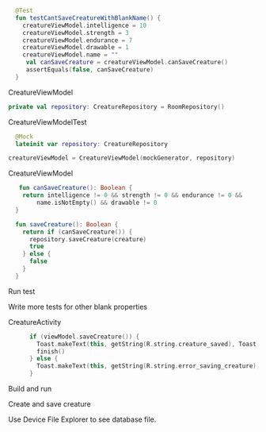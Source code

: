 



```kotlin
  @Test
  fun testCantSaveCreatureWithBlankName() {
    creatureViewModel.intelligence = 10
    creatureViewModel.strength = 3
    creatureViewModel.endurance = 7
    creatureViewModel.drawable = 1
    creatureViewModel.name = ""
     val canSaveCreature = creatureViewModel.canSaveCreature()
     assertEquals(false, canSaveCreature)
  }
```



CreatureViewModel

```kotlin
private val repository: CreatureRepository = RoomRepository()
```



CreatureViewModelTest

```kotlin
  @Mock
  lateinit var repository: CreatureRepository
```



```kotlin
creatureViewModel = CreatureViewModel(mockGenerator, repository)
```



CreatureViewModel

```kotlin
   fun canSaveCreature(): Boolean {
    return intelligence != 0 && strength != 0 && endurance != 0 &&
        name.isNotEmpty() && drawable != 0
  }
```



```kotlin
  fun saveCreature(): Boolean {
    return if (canSaveCreature()) {
      repository.saveCreature(creature)
      true
    } else {
      false
    }
  }

```

Run test

Write more tests for other blank properties

CreatureActivity

```kotlin
      if (viewModel.saveCreature()) {
        Toast.makeText(this, getString(R.string.creature_saved), Toast.LENGTH_SHORT).show()
        finish()
      } else {
        Toast.makeText(this, getString(R.string.error_saving_creature), Toast.LENGTH_SHORT).show()
      }
```



Build and run

Create and save creature

Use Device File Explorer to see database file.